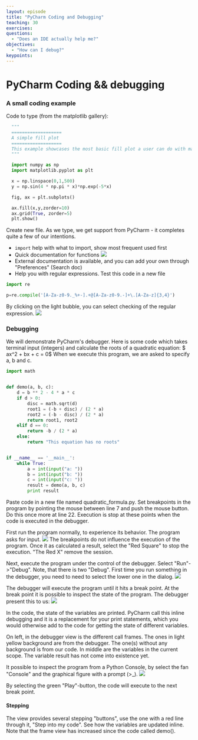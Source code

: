 ```yaml
---
layout: episode
title: "PyCharm Coding and Debugging"
teaching: 30
exercises: 
questions:
  - "Does an IDE actually help me?"
objectives:
  - "How can I debug?"
keypoints:
---
```


# PyCharm Coding && debugging

### A small coding example

Code to type (from the matplotlib gallery):
```python
  """
  ===================
  A simple fill plot
  ===================
  This example showcases the most basic fill plot a user can do with matplotlib
  """

  import numpy as np
  import matplotlib.pyplot as plt

  x = np.linspace(0,1,500)
  y = np.sin(4 * np.pi * x)*np.exp(-5*x)

  fig, ax = plt.subplots()

  ax.fill(x,y,zorder=10)
  ax.grid(True, zorder=5)
  plt.show()

```
Create new file. As we type, we get support from PyCharm - it completes quite a few of our intentions.
 - ```import``` help with what to import, show most frequent used first
 - Quick documentation for functions
 ![](../img/PyC_quickdoc.png)
 - External documentation is available, and you can add your own through "Preferences" (Search doc)
 - Help you with regular expressions. Test this code in a new file
 
 ``` python
import re

p=re.compile('[A-Za-z0-9._%+-].+@[A-Za-z0-9.-]+\.[A-Za-z]{3,4}')
```
By clicking on the light bubble, you can select checking of the regular expression.
![](../img/PyC_regexp.png)


### Debugging
We will demonstrate PyCharm's debugger. Here is some code which takes terminal input (integers)
and calculate the roots of a quadratic equation:
$ ax^2 + bx + c = 0$
When we execute this program, we are asked to specify a, b and c.

```python
import math


def demo(a, b, c):
    d = b ** 2 - 4 * a * c
    if d > 0:
        disc = math.sqrt(d)
        root1 = (-b + disc) / (2 * a)
        root2 = (-b - disc) / (2 * a)
        return root1, root2
    elif d == 0:
        return -b / (2 * a)
    else:
        return "This equation has no roots"


if __name__ == '__main__':
    while True:
        a = int(input("a: "))
        b = int(input("b: "))
        c = int(input("c: "))
        result = demo(a, b, c)
        print result
```

Paste code in a new file named quadratic_formula.py. Set breakpoints in the program by pointing
the mouse between line 7 and push the mouse button. Do this once more at line 22.
Execution is stop at these points when the code is executed in the debugger.

First run the program normally, to experience its behavior. The program asks for input.
![](../img/PyC_dbx_qfinput.png)
The breakpoints do not influence the execution of the program. Once it as calculated a result,
select the "Red Square" to stop the execution. "The Red X" remove the session.

Next, execute the program under the control of the debugger. Select "Run"->"Debug". Note, that
there is two "Debug". First time you run something in the debugger, you need to need to select
the lower one in the dialog.
![](../img/PyC_dbx_dbxselect.png)

The debugger will execute the program until it hits a break point. At the break point it is
possible to inspect the state of the program. The debugger present this to us:
![](../img/PyC_dbx_inline.png)

In the code, the state of the variables are printed. PyCharm call this inline debugging and it
is a replacement for your print statements, which you would otherwise add to the code for
getting the state of different variables.

On left, in the debugger view is the different call frames. The ones in light yellow background are from the debugger.
The one(s) without any background is from our code. In middle are the variables in the current
scope. The variable result has not come into existence yet.

It possible to inspect the program from a Python Console, by select the fan "Console" and the
graphical figure with a prompt (>_).
![](../img/PyC_dbx_pyprompt.png)

By selecting the green "Play"-button, the code will execute to the next break point. 

#### Stepping
The view provides several stepping "buttons", use the
one with a red line through it, "Step into my code".  See how the variables are updated inline.
Note that the frame view has increased since the code called demo().



